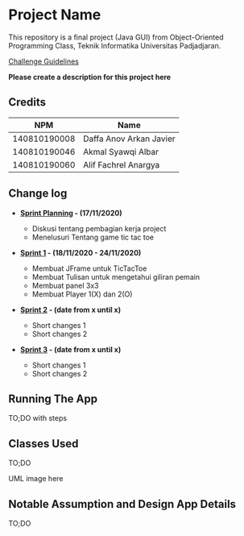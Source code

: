 # Project Name

This repository is a final project (Java GUI) from Object-Oriented Programming Class, Teknik Informatika Universitas Padjadjaran. 

[Challenge Guidelines](challenge-guideline.md)

**Please create a description for this project here**

## Credits
| NPM           | Name                       |  
| ------------- |----------------------------|
| 140810190008  | Daffa Anov Arkan Javier    |
| 140810190046  | Akmal Syawqi Albar         |
| 140810190060  | Alif Fachrel Anargya       |

## Change log
- **[Sprint Planning](changelog/sprint-planning.md) - (17/11/2020)** 
   -  Diskusi tentang pembagian kerja project
   -  Menelusuri Tentang game tic tac toe 

- **[Sprint 1](changelog/sprint-1.md) - (18/11/2020 - 24/11/2020)** 
   - Membuat JFrame untuk TicTacToe
   - Membuat Tulisan untuk mengetahui giliran pemain
   - Membuat panel 3x3
   - Membuat Player 1(X) dan 2(O)
   

- **[Sprint 2](changelog/sprint-2.md) - (date from x until x)** 
   - Short changes 1
   - Short changes 2
   
- **[Sprint 3](changelog/sprint-3.md) - (date from x until x)** 
   - Short changes 1
   - Short changes 2

## Running The App

TO;DO with steps

## Classes Used

TO;DO

UML image here

## Notable Assumption and Design App Details

TO;DO
